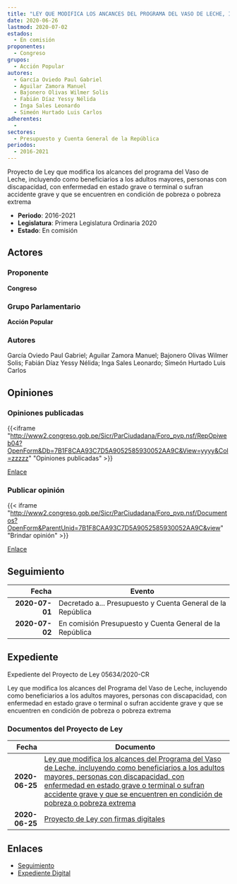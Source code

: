 ```yaml
---
title: "LEY QUE MODIFICA LOS ANCANCES DEL PROGRAMA DEL VASO DE LECHE, INCLUYENDO COMO BENEFICIARIOS A LOS ADULTOS MAYORES, PERSONAS CON DISCAPACIDAD, CON ENFERMEDAD EN ESTADO GRAVE O TERMINAL O SUFRAN ACCIDENTE GRAVE Y QUE SE ENCUENTREN EN CONDICIÓN DE POBREZA O POBREZA EXTREMA"
date: 2020-06-26
lastmod: 2020-07-02
estados: 
  - En comisión
proponentes: 
  - Congreso
grupos: 
  - Acción Popular
autores: 
  - García Oviedo Paul Gabriel
  - Aguilar Zamora Manuel
  - Bajonero Olivas Wilmer Solis
  - Fabián Díaz Yessy Nélida
  - Inga Sales Leonardo
  - Simeón Hurtado Luis Carlos
adherentes: 
  - 
sectores: 
  - Presupuesto y Cuenta General de la República
periodos: 
  - 2016-2021
---
```


Proyecto de Ley que modifica los alcances del programa del Vaso de Leche, incluyendo como beneficiarios a los adultos mayores, personas con discapacidad, con enfermedad en estado grave o terminal o sufran accidente grave y que se encuentren en condición de pobreza o pobreza extrema

- **Periodo**: 2016-2021
- **Legislatura**: Primera Legislatura Ordinaria 2020
- **Estado**: En comisión

## Actores

### Proponente

**Congreso**

### Grupo Parlamentario

**Acción Popular**

### Autores

García Oviedo Paul Gabriel; Aguilar Zamora Manuel; Bajonero Olivas Wilmer Solis; Fabián Díaz Yessy Nélida; Inga Sales Leonardo; Simeón Hurtado Luis Carlos


## Opiniones

### Opiniones publicadas

{{<iframe "http://www2.congreso.gob.pe/Sicr/ParCiudadana/Foro_pvp.nsf/RepOpiweb04?OpenForm&Db=7B1F8CAA93C7D5A9052585930052AA9C&View=yyyy&Col=zzzzz" "Opiniones publicadas" >}}

[Enlace](http://www2.congreso.gob.pe/Sicr/ParCiudadana/Foro_pvp.nsf/RepOpiweb04?OpenForm&Db=7B1F8CAA93C7D5A9052585930052AA9C&View=yyyy&Col=zzzzz)
### Publicar opinión

{{< iframe "http://www2.congreso.gob.pe/Sicr/ParCiudadana/Foro_pvp.nsf/Documentos?OpenForm&ParentUnid=7B1F8CAA93C7D5A9052585930052AA9C&view" "Brindar opinión" >}}

[Enlace](http://www2.congreso.gob.pe/Sicr/ParCiudadana/Foro_pvp.nsf/Documentos?OpenForm&ParentUnid=7B1F8CAA93C7D5A9052585930052AA9C&view)

## Seguimiento

| Fecha | Evento |
|------:|--------|
| **2020-07-01** | Decretado a... Presupuesto y Cuenta General de la República|
| **2020-07-02** | En comisión Presupuesto y Cuenta General de la República|


## Expediente

Expediente del Proyecto de Ley 05634/2020-CR

Ley que modifica los alcances del Programa del Vaso de Leche, incluyendo como beneficiarios a los adultos mayores, personas con discapacidad, con enfermedad en estado grave o terminal o sufran accidente grave y que se encuentren en condición de pobreza o pobreza extrema


### Documentos del Proyecto de Ley

| Fecha | Documento |
|------:|--------|
| **2020-06-25** | [Ley que modifica los alcances del Programa del Vaso de Leche, incluyendo como beneficiarios a los adultos mayores, personas con discapacidad, con enfermedad en estado grave o terminal o sufran accidente grave y que se encuentren en condición de pobreza o pobreza extrema](http://www.leyes.congreso.gob.pe/Documentos/2016_2021/Proyectos_de_Ley_y_de_Resoluciones_Legislativas/PL05634-20200625.pdf) |
| **2020-06-25** | [Proyecto de Ley con firmas digitales](http://www.leyes.congreso.gob.pe/Documentos/2016_2021/Proyectos_de_Ley_y_de_Resoluciones_Legislativas/Proyectos_Firmas_digitales/PL05634.pdf) |

## Enlaces 

- [Seguimiento](http://www2.congreso.gob.pehttp://www2.congreso.gob.pe/Sicr/TraDocEstProc/CLProLey2016.nsf/f7fff46988ca05b1052578e100829cc7/59838983794dcfda0525859300796d8e?OpenDocument)
- [Expediente Digital](http://www2.congreso.gob.pehttp://www2.congreso.gob.pe/Sicr/TraDocEstProc/CLProLey2016.nsf/f7fff46988ca05b1052578e100829cc7/59838983794dcfda0525859300796d8e?OpenDocument&Click=05257FB7005EB655.eb71d0cf91d8294e05256cdf006b5706/$Body/0.1C6C)
